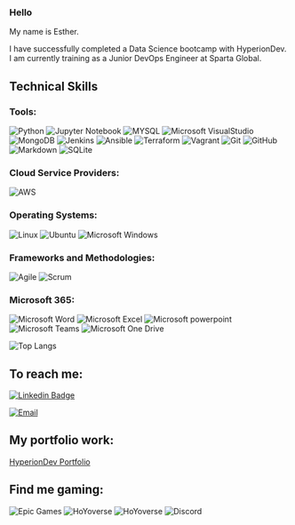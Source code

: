 ### Hello

<!--
**EstherSlabbert/EstherSlabbert** is a ✨ _special_ ✨ repository because its `README.md` (this file) appears on your GitHub profile.

Here are some ideas to get you started:

- 🔭 I’m currently working on ...
- 🌱 I’m currently learning ...
- 👯 I’m looking to collaborate on ...
- 🤔 I’m looking for help with ...
- 💬 Ask me about ...
- 📫 How to reach me: ...
- 😄 Pronouns: ...
- ⚡ Fun fact: ...
-->
My name is Esther.

I have successfully completed a Data Science bootcamp with HyperionDev.
I am currently training as a Junior DevOps Engineer at Sparta Global.

<!-- ![GitHub Stats](https://github-readme-stats.vercel.app/api?username=EstherSlabbert&theme=blue-green) -->

## Technical Skills

### Tools:

![Python](https://img.shields.io/badge/-Python-3776AB?style=flat&logo=python&logoColor=yellow)
![Jupyter Notebook](https://img.shields.io/badge/-JupyterNotebook-5C2D91?style=flat&logo=jupyter&logoColor=orange)
![MYSQL](https://img.shields.io/badge/-MySQL-4479A1?style=flat&logo=MySQL&logoColor=white)
![Microsoft VisualStudio](https://img.shields.io/badge/-Visual%20Studio-5C2D91?style=flat&logo=Visual%20Studio&logoColor=white)
![MongoDB](https://img.shields.io/badge/-MongoDB-4479A1?style=flat&logo=MONGODB&logoColor=white)
![Jenkins](https://img.shields.io/badge/-Jenkins-D24939?style=flat&logo=Jenkins&logoColor=white)
![Ansible](https://img.shields.io/badge/-Ansible-EE0000?style=flat&logo=Ansible&logoColor=white)
![Terraform](https://img.shields.io/badge/-Terraform-623Ce4?style=flat&logo=Terraform&logoColor=white)
![Vagrant](https://img.shields.io/badge/-Vagrant-1563FF?style=flat&logo=Vagrant&logoColor=white)
![Git](https://img.shields.io/badge/-Git-F05032?style=flat&logo=Git&logoColor=white)
![GitHub](https://img.shields.io/badge/GitHub-100000?style=flat&logo=github&logoColor=white)
![Markdown](https://img.shields.io/badge/Markdown-000000?flat&logo=markdown&logoColor=white)
![SQLite](https://img.shields.io/badge/SQLite-07405E?style=flat&logo=sqlite&logoColor=white)
<!-- ![Docker](https://img.shields.io/badge/-Docker-2496ED?style=flat&logo=Docker&logoColor=white)
![Kubernetes](https://img.shields.io/badge/-Kubernetes-2496ED?style=flat&logo=Kubernetes&logoColor=white) -->

### Cloud Service Providers:

![AWS](https://img.shields.io/badge/-Amazon%20AWS-232F3E?style=flat&logo=Amazon%20AWS&logoColor=White)

### Operating Systems:

![Linux](https://img.shields.io/badge/-Linux-FCC624?style=flat&logo=Linux&logoColor=black)
![Ubuntu](https://img.shields.io/badge/-Ubuntu-E95420?style=flat&logo=Ubuntu&logoColor=white)
![Microsoft Windows](https://img.shields.io/badge/-Microsoft%20Windows-6264A7?style=flat&logo=Microsoft%20Windows&logoColor=microsoft-windows)

### Frameworks and Methodologies:

![Agile](https://img.shields.io/badge/-Agile-2496ED?style=flat&logo=Agile&logoColor=white)
![Scrum](https://img.shields.io/badge/-Scrum-2496ED?style=flat&logo=Scrum&logoColor=white)

### Microsoft 365:

![Microsoft Word](https://img.shields.io/badge/-Microsoft%20Word-164ead?style=flat&logo=microsoft%20word)
![Microsoft Excel](https://img.shields.io/badge/-Microsoft%20Excel-026f39?style=flat&logo=microsoft%20excel)
![Microsoft powerpoint](https://img.shields.io/badge/-Microsoft%20PowerPoint-b9361a?style=flat&logo=microsoft%20powerpoint)
![Microsoft Teams](https://img.shields.io/badge/-Microsoft%20Teams-6264A7?style=flat&logo=Microsoft%20Teams&logoColor=white)
![Microsoft One Drive](https://img.shields.io/badge/-Microsoft%20OneDrive-0078D4?style=flat&logo=Microsoft%20OneDrive&logoColor=white)

![Top Langs](https://github-readme-stats.vercel.app/api/top-langs/?username=EstherSlabbert&hide=TeX&layout=compact)

## To reach me:

[![Linkedin Badge](https://img.shields.io/badge/-LinkedIn-blue?style=flat&logo=LinkedIn&logoColor=white)](https://www.linkedin.com/in/esther-slabbert-b7a027255/)

[![Email](https://img.shields.io/badge/-Email-EE0001?style=flat&logo=Gmail&logoColor=white)](super.ejs@gmail.com)

## My portfolio work:

[HyperionDev Portfolio](https://www.hyperiondev.com/portfolio/109716/)

## Find me gaming:

![Epic Games](https://img.shields.io/badge/Epic%20Games%20Fortnite-313131?style=flat&logo=Epic%20Gamese&logoColor=white) <!-- Winnowrook -->
![HoYoverse](https://img.shields.io/badge/HoYoverse%20Genshin%20Impact-2496ED?style=flat&logo=miHoyo&logoColor=pink) <!-- Winnowrook -->
![HoYoverse](https://img.shields.io/badge/HoYoverse%20Honkai:%20Star%20Rail-2496ED?style=flat&logo=miHoyo&logoColor=pink) <!-- Winnowrook -->
![Discord](https://img.shields.io/badge/Discord-7289DA?style=flat&logo=discord&logoColor=white) <!-- Winnowrook#2194 -->
